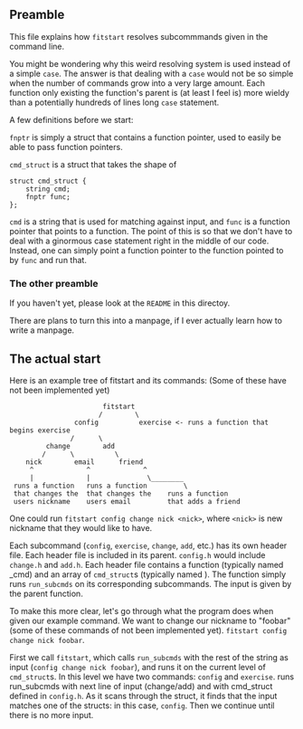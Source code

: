 ## Preamble

This file explains how `fitstart` resolves subcommmands given in the command line.

You might be wondering why this weird resolving system is used instead of a
simple `case`. The answer is that dealing with a `case` would not be so simple
when the number of commands grow into a very large amount. Each function only
existing the function's parent is (at least I feel is) more wieldy than a
potentially hundreds of lines long `case` statement.

A few definitions before we start:

`fnptr` is simply a struct that contains a function pointer, used to easily
be able to pass function pointers.

`cmd_struct` is a struct that takes the shape of

```
struct cmd_struct {
	string cmd;
	fnptr func;
};
```

`cmd` is a string that is used for matching against input, and `func` is a
function pointer that points to a function. The point of this is so that we
don't have to deal with a ginormous case statement right in the middle of our
code. Instead, one can simply point a function pointer to the function pointed
to by `func` and run that.

### The other preamble

If you haven't yet, please look at the `README` in this directoy.

There are plans to turn this into a manpage, if I ever actually learn how to
write a manpage.

## The actual start

Here is an example tree of fitstart and its commands:
(Some of these have not been implemented yet)

```
                       fitstart
                      /        \
                config          exercise <- runs a function that begins exercise
               /      \
         change        add
        /      \          \
    nick        email      friend
     ^             ^             ^
     |             |              \________
 runs a function   runs a function         \
 that changes the  that changes the    runs a function
 users nickname    users email         that adds a friend
```

One could run `fitstart config change nick <nick>`, where `<nick>` is new
nickname that they would like to have.

Each subcommand (`config`, `exercise`, `change`, `add`, etc.) has its own
header file. Each header file is included in its parent. `config.h` would
include `change.h` and `add.h`. Each header file contains a function
(typically named <subcommand-name>_cmd) and an array of `cmd_struct`s
(typically named <subcommand-subcmds>). The function simply runs `run_subcmds`
on its corresponding subcommands. The input is given by the parent function.

To make this more clear, let's go through what the program does when given
our example command. We want to change our nickname to "foobar" (some of these
commands of not been implemented yet).
`fitstart config change nick foobar`.

First we call `fitstart`, which calls `run_subcmds` with the rest of the string
as input (`config change nick foobar`), and runs it on the current level of
`cmd_struct`s. In this level we have two commands: `config` and `exercise`.
runs run_subcmds with next line of input (change/add) and with cmd_struct
defined in `config.h`. As it scans through the struct, it finds that the input
matches one of the structs: in this case, `config`. Then we continue until
there is no more input.
